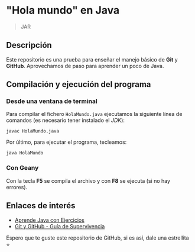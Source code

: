 # "Hola mundo" en Java 
>JAR

## Descripción

Este repositorio es una prueba para enseñar el manejo básico de **Git** y **GitHub**. Aprovechamos de paso para aprender un poco de Java.

## Compilación y ejecución del programa

### Desde una ventana de terminal

Para compilar el fichero `HolaMundo.java` ejecutamos la siguiente línea de comandos (es necesario tener instalado el *JDK*):

```console
javac HolaMundo.java
```

Por último, para ejecutar el programa, tecleamos:

```console
java HolaMundo
```

### Con Geany

Con la tecla **F5** se compila el archivo y con **F8** se ejecuta (si no hay errores).

## Enlaces de interés

* [Aprende Java con Ejercicios](https://leanpub.com/aprendejava)
* [Git y GitHub - Guía de Supervivencia](https://leanpub.com/gitygithub/)

Espero que te guste este repositorio de GitHub, si es así, dale una estrellita :star:
